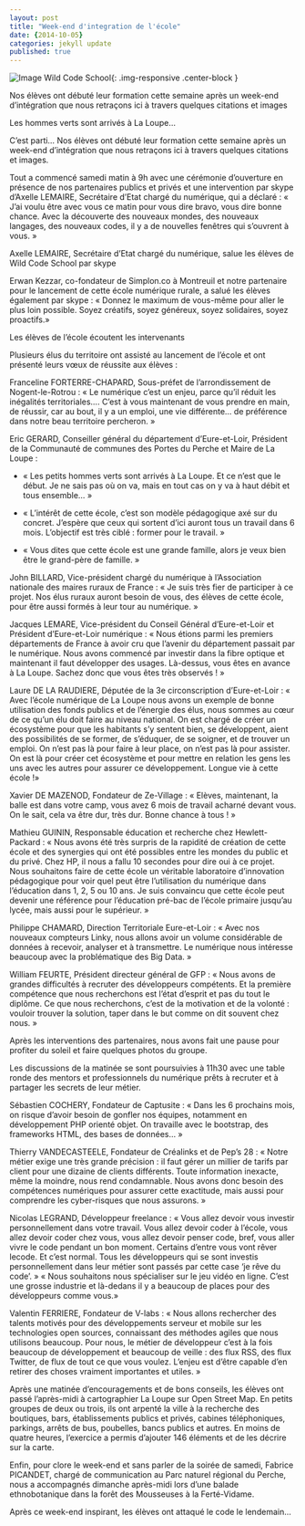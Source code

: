 ```yaml
---
layout: post
title: "Week-end d'integration de l'école"
date: {2014-10-05}
categories: jekyll update
published: true
---
```


![Image Wild Code School](http://wildcodeschool.fr/wp-content/uploads/2014/12/wei1.jpg){: .img-responsive .center-block }

Nos élèves ont débuté leur formation cette semaine après un week-end d’intégration que nous retraçons ici à travers quelques citations et images

Les hommes verts sont arrivés à La Loupe…

C’est parti… Nos élèves ont débuté leur formation cette semaine après un week-end d’intégration que nous retraçons ici à travers quelques citations et images.

Tout a commencé samedi matin à 9h avec une cérémonie d’ouverture en présence de nos partenaires publics et privés et une intervention par skype d’Axelle LEMAIRE, Secrétaire d’Etat chargé du numérique, qui a déclaré : « J’ai voulu être avec vous ce matin pour vous dire bravo, vous dire bonne chance. Avec la découverte des nouveaux mondes, des nouveaux langages, des nouveaux codes, il y a de nouvelles fenêtres qui s’ouvrent à vous. »

Axelle LEMAIRE, Secrétaire d’Etat chargé du numérique, salue les élèves de Wild Code School par skype

Erwan Kezzar, co-fondateur de Simplon.co à Montreuil et notre partenaire pour le lancement de cette école numérique rurale, a salué les élèves également par skype : « Donnez le maximum de vous-même pour aller le plus loin possible. Soyez créatifs, soyez généreux, soyez solidaires, soyez proactifs.»

Les élèves de l’école écoutent les intervenants

Plusieurs élus du territoire ont assisté au lancement de l’école et ont présenté leurs vœux de réussite aux élèves :

Franceline FORTERRE-CHAPARD, Sous-préfet de l’arrondissement de Nogent-le-Rotrou : « Le numérique c’est un enjeu, parce qu’il réduit les inégalités territoriales…. C’est à vous maintenant de vous prendre en main, de réussir, car au bout, il y a un emploi, une vie différente… de préférence dans notre beau territoire percheron. »

Eric GERARD, Conseiller général du département d’Eure-et-Loir, Président de la Communauté de communes des Portes du Perche et Maire de La Loupe :

- « Les petits hommes verts sont arrivés à La Loupe. Et ce n’est que le début. Je ne sais pas où on va, mais en tout cas on y va à haut débit et tous ensemble… »

 
- « L’intérêt de cette école, c’est son modèle pédagogique axé sur du concret. J’espère que ceux qui sortent d’ici auront tous un travail dans 6 mois. L’objectif est très ciblé : former pour le travail. »

 
- « Vous dites que cette école est une grande famille, alors je veux bien être le grand-père de famille. »


John BILLARD, Vice-président chargé du numérique à l’Association nationale des maires ruraux de France : « Je suis très fier de participer à ce projet. Nos élus ruraux auront besoin de vous, des élèves de cette école, pour être aussi formés à leur tour au numérique. »

Jacques LEMARE, Vice-président du Conseil Général d’Eure-et-Loir et Président d’Eure-et-Loir numérique : « Nous étions parmi les premiers départements de France à avoir cru que l’avenir du département passait par le numérique. Nous avons commencé par investir dans la fibre optique et maintenant il faut développer des usages. Là-dessus, vous êtes en avance à La Loupe. Sachez donc que vous êtes très observés ! »

Laure DE LA RAUDIERE, Députée de la 3e circonscription d’Eure-et-Loir : « Avec l’école numérique de La Loupe nous avons un exemple de bonne utilisation des fonds publics et de l’énergie des élus, nous sommes au cœur de ce qu’un élu doit faire au niveau national. On est chargé de créer un écosystème pour que les habitants s’y sentent bien, se développent, aient des possibilités de se former, de s’éduquer, de se soigner, et de trouver un emploi. On n’est pas là pour faire à leur place, on n’est pas là pour assister. On est là pour créer cet écosystème et pour mettre en relation les gens les uns avec les autres pour assurer ce développement. Longue vie à cette école !»

Xavier DE MAZENOD, Fondateur de Ze-Village : « Elèves, maintenant, la balle est dans votre camp, vous avez 6 mois de travail acharné devant vous. On le sait, cela va être dur, très dur. Bonne chance à tous ! »

Mathieu GUININ, Responsable éducation et recherche chez Hewlett-Packard : « Nous avons été très
surpris de la rapidité de création de cette école et des synergies qui ont été possibles entre les mondes
du public et du privé. Chez HP, il nous a fallu 10 secondes pour dire oui à ce projet. Nous souhaitons
faire de cette école un véritable laboratoire d’innovation pédagogique pour voir quel peut être
l’utilisation du numérique dans l’éducation dans 1, 2, 5 ou 10 ans. Je suis convaincu que cette école peut devenir une référence pour l’éducation pré-bac de l’école primaire jusqu’au lycée, mais
aussi pour le supérieur. »

Philippe CHAMARD, Direction Territoriale Eure-et-Loir : « Avec nos nouveaux compteurs Linky, nous
allons avoir un volume considérable de données à recevoir, analyser et à transmettre. Le numérique
nous intéresse beaucoup avec la problématique des Big Data. »

William FEURTE, Président directeur général de GFP : « Nous avons de grandes difficultés à recruter
des développeurs compétents. Et la première compétence que nous recherchons est l’état d’esprit et
pas du tout le diplôme. Ce que nous recherchons, c’est de la motivation et de la volonté : vouloir
trouver la solution, taper dans le but comme on dit souvent chez nous. »

Après les interventions des partenaires, nous avons fait une pause pour profiter du soleil et faire
quelques photos du groupe.

Les discussions de la matinée se sont poursuivies à 11h30 avec une table ronde des mentors et professionnels du numérique prêts à recruter et à partager les secrets de leur métier.

Sébastien COCHERY, Fondateur de Captusite : « Dans les 6 prochains mois, on risque d’avoir besoin de gonfler nos équipes, notamment en développement PHP orienté objet. On travaille avec le bootstrap, des frameworks HTML, des bases de données… »

Thierry VANDECASTEELE, Fondateur de Créalinks et de Pep’s 28 : « Notre métier exige une très grande précision : il faut gérer un millier de tarifs par client pour une dizaine de clients différents. Toute information inexacte, même la moindre, nous rend condamnable. Nous avons donc besoin des compétences numériques pour assurer cette exactitude, mais aussi pour comprendre les cyber-risques que nous assurons. »

Nicolas LEGRAND, Développeur freelance : « Vous allez devoir vous investir personnellement dans votre travail. Vous allez devoir coder à l’école, vous allez devoir coder chez vous, vous allez devoir penser code, bref, vous aller vivre le code pendant un bon moment. Certains d’entre vous vont rêver lecode. Et c’est normal. Tous les développeurs qui se sont investis personnellement dans leur métier sont passés par cette case ‘je rêve du code’. » « Nous souhaitons nous spécialiser sur le jeu vidéo en ligne. C’est une grosse industrie et là-dedans il y a beaucoup de places pour des développeurs comme vous.»

Valentin FERRIERE, Fondateur de V-labs : « Nous allons rechercher des talents motivés pour des développements serveur et mobile sur les technologies open sources, connaissant des méthodes agiles que nous utilisons beaucoup. Pour nous, le métier de développeur c’est à la fois beaucoup de développement et beaucoup de veille : des flux RSS, des flux Twitter, de flux de tout ce que vous voulez. L’enjeu est d’être capable d’en retirer des choses vraiment importantes et utiles. »

Après une matinée d’encouragements et de bons conseils, les élèves ont passé l’après-midi à cartographier La Loupe sur Open Street Map. En petits groupes de deux ou trois, ils ont arpenté la ville à la recherche des boutiques, bars, établissements publics et privés, cabines téléphoniques, parkings, arrêts de bus, poubelles, bancs publics et autres. En moins de quatre heures, l’exercice a permis d’ajouter 146 éléments et de les décrire sur la carte.

Enfin, pour clore le week-end et sans parler de la soirée de samedi, Fabrice PICANDET, chargé de
communication au Parc naturel régional du Perche, nous a accompagnés dimanche après-midi lors
d’une balade ethnobotanique dans la forêt des Mousseuses à la Ferté-Vidame.

Après ce week-end inspirant, les élèves ont attaqué le code le lendemain…